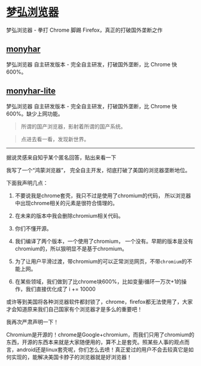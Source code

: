 # [**梦弘浏览器**](https://github.com/monyhar)
梦弘浏览器 - 拳打 Chrome 脚踢 Firefox，真正的打破国外垄断之作

## [monyhar](https://github.com/monyhar/monyhar)
梦弘浏览器 自主研发版本 - 完全自主研发，打破国外垄断，比 Chrome 快 600%。

## [monyhar-lite](https://github.com/monyhar/monyhar-lite)
梦弘浏览器 自主研发版本 - 完全自主研发，打破国外垄断，比 Chrome 快 600%。缺少上网功能。

> 所谓的国产浏览器，影射着所谓的国产系统。

> 点进去看一看，发现新世界。

*****

据说灵感来自知乎某个匿名回答，贴出来看一下

我写了一个“鸿蒙浏览器”， 完全自主开发，彻底打破了美国的浏览器垄断地位。

下面我声明几点：

1. 不要说我是chrome套壳，我只不过是使用了chromium的代码， 所以浏览器中出现chrome相关的元素是很符合情理的。

2. 在未来的版本中我会删除chromium相关代码。

3. 你们不懂开源。

4. 我们编译了两个版本，一个使用了chromium， 一个没有。早期的版本是没有chromium的，所以狠明显不是基于chromium。

5. 为了让用户平滑过渡，带chromium的可以正常浏览网页，不带`chromium`的不能上网。

7. 在某些领域，我们做到了比chrome块600%，比如变量i循环一万次+1的操作，我们直接优化成了 i += 10000

或许等到美国将各种浏览器软件都封锁了，chrome，firefox都无法使用了，大家才会知道原来我们自己国家有个浏览器才是多么的重要吧！

我再次严肃声明一下！

Chromium是开源的！chrome是Google+chromium，而我们只用了chromium的东西，开源的东西本来就是大家随便用的，算不上是套壳。照某些人事的观点而言，android还是linux套壳呢，你们怎么去喷！真正爱过的用户不会去较真它是如何实现的，能解决美国卡脖子的浏览器就是好浏览器！
